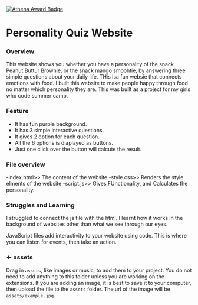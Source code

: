 [![Athena Award Badge](https://img.shields.io/endpoint?url=https%3A%2F%2Faward.athena.hackclub.com%2Fapi%2Fbadge)](https://award.athena.hackclub.com?utm_source=readme)
# Personality Quiz Website
### Overview
This website shows you whether you have a personality of the snack Peanut Buttur Brownie, or the snack mango smoohtie, by answering three simple questions about your daily life. THis isa fun websie that connects emotions with food. I built this website to make people happy through food no matter which personality they are. This was built as a project for my girls who code summer camp.

### Feature
- It has fun purple background.
- It has 3 simple interactive questions.
- It gives 2 option for each question.
- All the 6 options is diaplayed as buttons.
- Just one click over the button will calcute the result.

### File overview 
-index.html>> The content of the website
-style.css>> Renders the style elments of the website
-script.js>> Gives FUnctionality, and Calculates the personality.

### Struggles and Learning 
I struggled to connect the js file with the html. I learnt how it works in the background of websites other than what we see through our eyes.

JavaScript files add interactivity to your website using code. This is where you can listen for events, then take an action.

### ← assets

Drag in `assets`, like images or music, to add them to your project. You do not need to add anything to this folder unless you are working on the extensions. If you are adding an image, it is best to save it to your computer, then upload the file to the `assets` folder. The url of the image will be `assets/example.jpg`.
